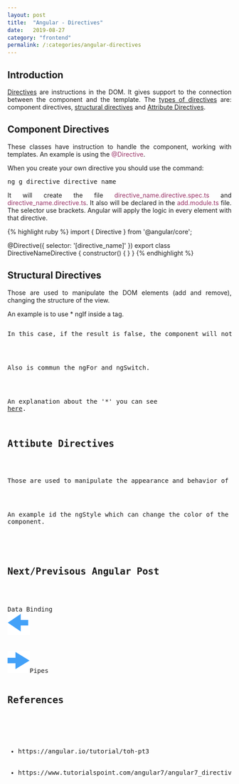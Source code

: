 ```yaml
---
layout: post
title:  "Angular - Directives"
date:   2019-08-27
category: "frontend"
permalink: /:categories/angular-directives
---
```

<h2>Introduction</h2>

<p style="text-align: justify;"><a href= "https://www.tutorialspoint.com/angular7/angular7_directives.htm">Directives</a> are instructions in the DOM. It gives support to the connection between the component and the template. The <a href="https://angular.io/guide/attribute-directives#attribute-directives">types of directives</a> are: component directives, <a href="https://angular.io/guide/structural-directives">structural directives</a> and <a href="https://angular.io/guide/attribute-directives">Attribute Directives</a>.</p>

<h2>Component Directives</h2>
<p style="text-align: justify;">These classes have instruction to handle the component, working with templates. An example is using the <span style="color: #993366;">@Directive</span>.</p>

When you create your own directive you should use the command:

<pre>ng g directive directive_name</pre>

<p style="text-align: justify;">It will create the file <span style="color: #993366;">directive_name.directive.spec.ts</span> and <span style="color: #993366;">directive_name.directive.ts</span>. It also will be declared in the <span style="color: #993366;">add.module.ts</span> file. The selector use brackets. Angular will apply the logic in every element with that directive.</p>

{% highlight ruby %}
import { Directive } from '@angular/core';

@Directive({
  selector: '[directive_name]'
})
export class DirectiveNameDirective {
  constructor() { }
}
{% endhighlight %}


<h2>Structural Directives</h2>
<p style="text-align: justify;">Those are used to manipulate the DOM elements (add and remove), changing the structure of the view.</p>

An example is to use * ngIf inside a tag.

<pre>
<p * ngIf = "isOk>Component created</p>
</pre>

<p style="text-align: justify;">In this case, if the result is false, the component will not be rendered in the DOM.</p>

<p style="text-align: justify;">Also is commun the ngFor and ngSwitch.</p>

An explanation about the '\*' you can see <a href="https://angular.io/guide/structural-directives#the-asterisk--prefix">here</a>.

<h2>Attibute Directives</h2>

<p style="text-align: justify;">Those are used to manipulate the appearance and behavior of the DOM elements.</p>

An example id the ngStyle which can change the color of the component.


<br/>
<h2>Next/Previsous Angular Post</h2>
<br/>
Data Binding<a href="https://fabiana2611.github.io/angular/angular-databinding" class="btn btn-primary">
<img src="/img/angular/previous.png" width="50" height="50" ></a>

<a href="https://fabiana2611.github.io/angular/angular-pipes" class="btn btn-primary">
<img src="/img/angular/next.png" width="50" height="50" ></a>Pipes


<h2>References</h2>

<ul>
	<li>https://angular.io/tutorial/toh-pt3</li>
	<li>https://www.tutorialspoint.com/angular7/angular7_directives.htm</li>
</ul>
